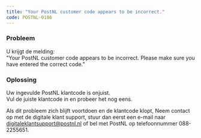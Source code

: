 ```yaml
---
title: "Your PostNL customer code appears to be incorrect."
code: POSTNL-0186
---
```

### Probleem

  
U krijgt de melding:  
"Your PostNL customer code appears to be incorrect. Please make sure you have entered the correct code."

### Oplossing

  
Uw ingevulde PostNL klantcode is onjuist.  
Vul de juiste klantcode in en probeer het nog eens.

Als dit probleem zich blijft voortdoen en de klantcode klopt, Neem contact op met de digitale klant support, stuur dan eerst een e-mail naar [digitaleklantsupport@postnl.nl](mailto:digitaleklantsupport@postnl.nl) of bel met PostNL op telefoonnummer 088-2255651.
